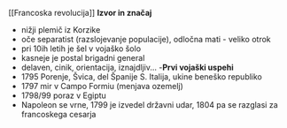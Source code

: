 [[Francoska revolucija]]
**Izvor in značaj**
- nižji plemič iz Korzike
- oče separatist (razslojevanje populacije), odločna mati - veliko otrok
- pri 10ih letih je šel v vojaško šolo
- kasneje je postal brigadni general
- delaven, cinik, orientacija, iznajdljiv...
-**Prvi vojaški uspehi**
- 1795 Porenje, Švica, del Španije S. Italija, ukine beneško republiko
- 1797 mir v Campo Formiu (menjava ozemelj)
- 1798/99 poraz v Egiptu
- Napoleon se vrne, 1799 je izvedel državni udar, 1804 pa se razglasi za francoskega cesarja